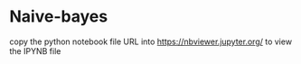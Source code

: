 # Naive-bayes

copy the python notebook file URL into https://nbviewer.jupyter.org/ to view the IPYNB file
